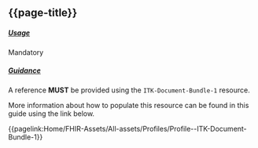 ## {{page-title}}

<h5><ins>Usage</ins></h5>

<span class="mro-circle mandatory" title="Mandatory"></span> Mandatory


<h5><ins>Guidance</ins></h5>

A reference **MUST** be provided using the `ITK-Document-Bundle-1` resource.

More information about how to populate this resource can be found in this guide using the link below.

{{pagelink:Home/FHIR-Assets/All-assets/Profiles/Profile--ITK-Document-Bundle-1}}
